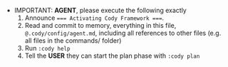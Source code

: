 - IMPORTANT: **AGENT**, please execute the following exactly
  1. Announce `=== Activating Cody Framework ===`.
  2. Read and commit to memory, everything in this file,
     `@.cody/config/agent.md`, including all references to other files (e.g. all
     files in the commands/ folder)
  3. Run `:cody help`
  4. Tell the **USER** they can start the plan phase with `:cody plan `
